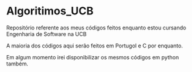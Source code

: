 # Algoritimos_UCB
Repositório referente aos meus códigos feitos enquanto estou cursando Engenharia de Software na UCB

A maioria dos códigos aqui serão feitos em Portugol e C por enquanto.

Em algum momento irei disponibilizar os mesmos códigos em python também.
